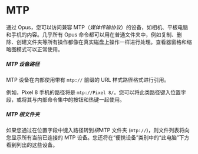 # MTP

通过 Opus，您可以访问兼容 MTP（*媒体传输协议*）的设备，如相机、平板电脑和手机的内容。几乎所有 Opus 命令都可以用在普通文件夹中，例如复制、删除、创建文件夹等所有操作都像在真实磁盘上操作一样进行处理。查看器窗格和缩略图模式可以正常使用。

##### MTP 设备路径

MTP 设备在内部使用带有 `mtp://` 前缀的 URL 样式路径格式进行引用。

例如，Pixel 8 手机的路径将是 `mtp://Pixel 8/`。您可以将此类路径键入位置字段，或将其与内部命令集中的按钮和热键一起使用。

##### MTP 根文件夹

如果您通过在位置字段中键入路径转到*根*MTP 文件夹 (`mtp://`)，则文件列表将向您显示所有当前已连接的 MTP 设备。您还将在“便携设备”类别中的“此电脑”下方看到列出的这些设备。